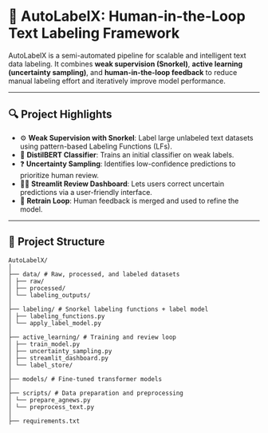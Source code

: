 # 🚀 AutoLabelX: Human-in-the-Loop Text Labeling Framework

AutoLabelX is a semi-automated pipeline for scalable and intelligent text data labeling. It combines **weak supervision (Snorkel)**, **active learning (uncertainty sampling)**, and **human-in-the-loop feedback** to reduce manual labeling effort and iteratively improve model performance.

---

## 🔍 Project Highlights

- ⚙️ **Weak Supervision with Snorkel**: Label large unlabeled text datasets using pattern-based Labeling Functions (LFs).
- 🧠 **DistilBERT Classifier**: Trains an initial classifier on weak labels.
- ❓ **Uncertainty Sampling**: Identifies low-confidence predictions to prioritize human review.
- 🙋‍♂️ **Streamlit Review Dashboard**: Lets users correct uncertain predictions via a user-friendly interface.
- 🔁 **Retrain Loop**: Human feedback is merged and used to refine the model.

---

## 📁 Project Structure

```
AutoLabelX/
│
├── data/ # Raw, processed, and labeled datasets
│ ├── raw/
│ ├── processed/
│ └── labeling_outputs/
│
├── labeling/ # Snorkel labeling functions + label model
│ ├── labeling_functions.py
│ └── apply_label_model.py
│
├── active_learning/ # Training and review loop
│ ├── train_model.py
│ ├── uncertainty_sampling.py
│ ├── streamlit_dashboard.py
│ └── label_store/
│
├── models/ # Fine-tuned transformer models
│
├── scripts/ # Data preparation and preprocessing
│ └── prepare_agnews.py
│ └── preprocess_text.py
│
├── requirements.txt
```
